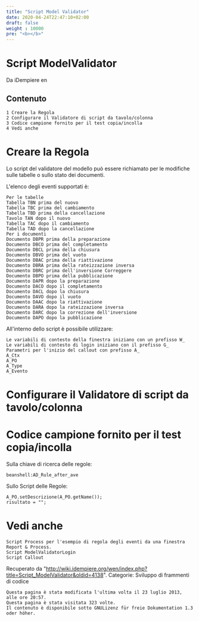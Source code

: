 ```yaml
---
title: "Script Model Validator"
date: 2020-04-24T22:47:10+02:00
draft: false
weight : 10000
pre: "<b></b>"
---
```



# Script ModelValidator

Da iDempiere en

## Contenuto

```
1 Creare la Regola
2 Configurare il Validatore di script da tavolo/colonna
3 Codice campione fornito per il test copia/incolla
4 Vedi anche
```
# Creare la Regola

Lo script del validatore del modello può essere richiamato per le modifiche sulle tabelle o sullo stato dei documenti.

L'elenco degli eventi supportati è:

```
Per le tabelle
Tabella TBN prima del nuovo
Tabella TBC prima del cambiamento
Tabella TBD prima della cancellazione
Tavolo TAN dopo il nuovo
Tabella TAC dopo il cambiamento
Tabella TAD dopo la cancellazione
Per i documenti
Documento DBPR prima della preparazione
Documento DBCO prima del completamento
Documento DBCL prima della chiusura
Documento DBVO prima del vuoto
Documento DBAC prima della riattivazione
Documento DBRA prima della rateizzazione inversa
Documento DBRC prima dell'inversione Correggere
Documento DBPO prima della pubblicazione
Documento DAPR dopo la preparazione
Documento DACO dopo il completamento
Documento DACL dopo la chiusura
Documento DAVO dopo il vuoto
Documento DAAC dopo la riattivazione
Documento DARA dopo la rateizzazione inversa
Documento DARC dopo la correzione dell'inversione
Documento DAPO dopo la pubblicazione
```
All'interno dello script è possibile utilizzare:

```
Le variabili di contesto della finestra iniziano con un prefisso W_
Le variabili di contesto di login iniziano con il prefisso G_
Parametri per l'inizio del callout con prefisso A_
A_Ctx
A_PO
A_Type
A_Evento
```

# Configurare il Validatore di script da tavolo/colonna


# Codice campione fornito per il test copia/incolla

Sulla chiave di ricerca delle regole:

```
beanshell:AD_Rule_after_ave
```
Sullo Script delle Regole:

```
A_PO.setDescrizione(A_PO.getName());
risultato = "";
```
# Vedi anche

```
Script Process per l'esempio di regola degli eventi da una finestra Report & Process.
Script ModelValidatorLogin
Script Callout
```
Recuperato da "http://wiki.idempiere.org/wen/index.php?title=Script_ModelValidator&oldid=4138".
Categorie: Sviluppo di frammenti di codice

```
Questa pagina è stata modificata l'ultima volta il 23 luglio 2013, alle ore 20:57.
Questa pagina è stata visitata 323 volte.
Il contenuto è disponibile sotto GNULizenz für freie Dokumentation 1.3 oder höher.
```



